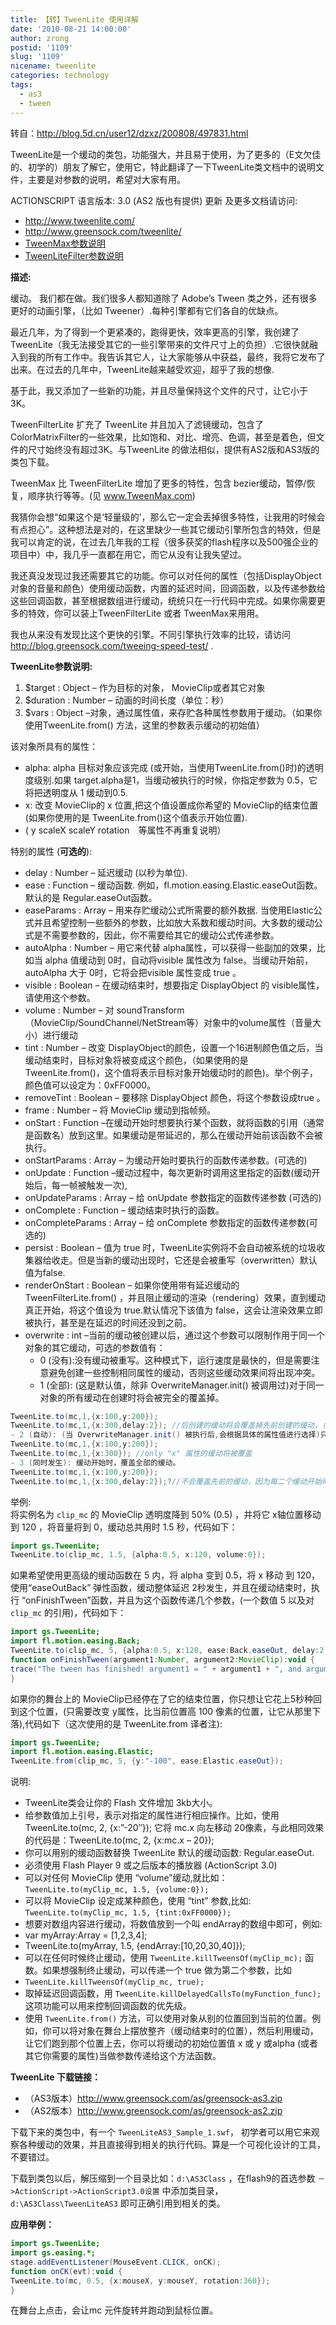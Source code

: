 ```yaml
---
title: 【转】TweenLite 使用详解
date: '2010-08-21 14:00:00'
author: zrong
postid: '1109'
slug: '1109'
nicename: tweenlite
categories: technology
tags:
  - as3
  - tween
---
```


转自：<http://blog.5d.cn/user12/dzxz/200808/497831.html>

TweenLite是一个缓动的类包，功能强大，并且易于使用，为了更多的（E文欠佳的、初学的）朋友了解它，使用它，特此翻译了一下TweenLite类文档中的说明文件，主要是对参数的说明，希望对大家有用。

ACTIONSCRIPT 语言版本: 3.0 (AS2 版也有提供)  更新 及更多文档请访问:

- <http://www.tweenlite.com/>
- <http://www.greensock.com/tweenlite/>
- [TweenMax参数说明](http://blog.zengrong.net/post/1125.html)
- [TweenLiteFilter参数说明](http://blog.zengrong.net/post/1126.html)

<!--more-->

**描述:**  

缓动。 我们都在做。我们很多人都知道除了 Adobe’s Tween 类之外，还有很多更好的动画引擎，（比如 Tweener）.每种引擎都有它们各自的优缺点。  

最近几年，为了得到一个更紧凑的，跑得更快，效率更高的引擎，我创建了TweenLite（我无法接受其它的一些引擎带来的文件尺寸上的负担）.它很快就融入到我的所有工作中。我告诉其它人，让大家能够从中获益，最终，我将它发布了出来。在过去的几年中，TweenLite越来越受欢迎，超乎了我的想像.  

基于此，我又添加了一些新的功能，并且尽量保持这个文件的尺寸，让它小于3K。

TweenFilterLite 扩充了 TweenLite 并且加入了滤镜缓动，包含了ColorMatrixFilter的一些效果，比如饱和、对比、增亮、色调，甚至是着色，但文件的尺寸始终没有超过3K。与TweenLite 的做法相似，提供有AS2版和AS3版的类包下载。  

TweenMax 比 TweenFilterLite 增加了更多的特性，包含 bezier缓动，暂停/恢复，顺序执行等等。(见 www.TweenMax.com)  

我猜你会想“如果这个是‘轻量级的’，那么它一定会丢掉很多特性，让我用的时候会有点担心”。这种想法是对的，在这里缺少一些其它缓动引擎所包含的特效，但是我可以肯定的说，在过去几年我的工程（很多获奖的flash程序以及500强企业的项目中）中，我几乎一直都在用它，而它从没有让我失望过。  

我还真没发现过我还需要其它的功能。你可以对任何的属性（包括DisplayObject对象的音量和颜色）使用缓动函数，内置的延迟时间，回调函数，以及传递参数给这些回调函数，甚至根据数组进行缓动，统统只在一行代码中完成。如果你需要更多的特效，你可以装上TweenFilterLite 或者 TweenMax来用用。  

我也从来没有发现比这个更快的引擎。不同引擎执行效率的比较，请访问 <http://blog.greensock.com/tweeing-speed-test/> .

**TweenLite参数说明:**

1.  $target : Object – 作为目标的对象， MovieClip或者其它对象
2.  $duration : Number – 动画的时间长度（单位：秒）
3.  $vars : Object –对象，通过属性值，来存贮各种属性参数用于缓动。（如果你使用TweenLite.from() 方法，这里的参数表示缓动的初始值）

该对象所具有的属性：

-   alpha: alpha 目标对象应该完成 (或开始，当使用TweenLite.from()时)的透明度级别.如果 target.alpha是1，当缓动被执行的时候，你指定参数为 0.5，它将把透明度从 1 缓动到0.5.
-   x: 改变 MovieClip的 x 位置,把这个值设置成你希望的 MovieClip的结束位置(如果你使用的是 TweenLite.from()这个值表示开始位置).
-   ( y scaleX scaleY rotation　等属性不再重复说明）

特别的属性 (**可选的**):

-   delay : Number – 延迟缓动 (以秒为单位).
-   ease : Function – 缓动函数. 例如，fl.motion.easing.Elastic.easeOut函数。默认的是 Regular.easeOut函数。
-   easeParams : Array – 用来存贮缓动公式所需要的额外数据. 当使用Elastic公式并且希望控制一些额外的参数，比如放大系数和缓动时间。大多数的缓动公式是不需要参数的，因此，你不需要给其它的缓动公式传递参数。
-   autoAlpha : Number – 用它来代替 alpha属性，可以获得一些副加的效果，比如当 alpha 值缓动到 0时，自动将visible 属性改为 false。当缓动开始前，autoAlpha 大于 0时，它将会把visible 属性变成 true 。
-   visible : Boolean – 在缓动结束时，想要指定 DisplayObject 的 visible属性，请使用这个参数。
-   volume : Number – 对 soundTransform（MovieClip/SoundChannel/NetStream等）对象中的volume属性（音量大小）进行缓动
-   tint : Number – 改变 DisplayObject的颜色，设置一个16进制颜色值之后，当缓动结束时，目标对象将被变成这个颜色，（如果使用的是TweenLite.from()，这个值将表示目标对象开始缓动时的颜色)。举个例子，颜色值可以设定为：0xFF0000。
-   removeTint : Boolean – 要移除 DisplayObject 颜色，将这个参数设成true 。
-   frame : Number – 将 MovieClip 缓动到指帧频。
-   onStart : Function –在缓动开始时想要执行某个函数，就将函数的引用（通常是函数名）放到这里。如果缓动是带延迟的，那么在缓动开始前该函数不会被执行。
-   onStartParams : Array – 为缓动开始时要执行的函数传递参数。(可选的)
-   onUpdate : Function –缓动过程中，每次更新时调用这里指定的函数(缓动开始后，每一帧被触发一次),
-   onUpdateParams : Array – 给 onUpdate 参数指定的函数传递参数 (可选的)
-   onComplete : Function – 缓动结束时执行的函数。
-   onCompleteParams : Array – 给 onComplete 参数指定的函数传递参数(可选的)
-   persist : Boolean – 值为 true 时，TweenLite实例将不会自动被系统的垃圾收集器给收走。但是当新的缓动出现时，它还是会被重写（overwritten）默认值为false.
-   renderOnStart : Boolean – 如果你使用带有延迟缓动的TweenFilterLite.from() ，并且阻止缓动的渲染（rendering）效果，直到缓动真正开始，将这个值设为 true.默认情况下该值为 false，这会让渲染效果立即被执行，甚至是在延迟的时间还没到之前。
-   overwrite : int –当前的缓动被创建以后，通过这个参数可以限制作用于同一个对象的其它缓动，可选的参数值有：  
    - 0 (没有):没有缓动被重写。这种模式下，运行速度是最快的，但是需要注意避免创建一些控制相同属性的缓动，否则这些缓动效果间将出现冲突。  
    - 1 (全部): (这是默认值，除非 OverwriteManager.init()
    被调用过)对于同一对象的所有缓动在创建时将会被完全的覆盖掉。

``` actionscript
TweenLite.to(mc,1,{x:100,y:200});
TweenLite.to(mc,1,{x:300,delay:2}); //后创建的缓动将会覆盖掉先前创建的缓动，（可以起到这样的作用：缓动进行到一半时被中断，执行新的缓动 译者注）
- 2 (自动): (当 OverwriteManager.init() 被执行后,会根据具体的属性值进行选择)只覆盖对同一属性的缓动。
TweenLite.to(mc,1,{x:100,y:200});
TweenLite.to(mc,1,{x:300}); //only "x" 属性的缓动将被覆盖
- 3 (同时发生): 缓动开始时，覆盖全部的缓动。
TweenLite.to(mc,1,{x:100,y:200});
TweenLite.to(mc,1,{x:300,delay:2});?//不会覆盖先前的缓动，因为每二个缓动开始时，第一个缓动已经结束了。
```

举例:  
将实例名为 `clip_mc` 的 MovieClip 透明度降到 50% (0.5) ，并将它 x轴位置移动到 120 ，将音量将到 0，缓动总共用时 1.5 秒，代码如下：

``` actionscript
import gs.TweenLite;
TweenLite.to(clip_mc, 1.5, {alpha:0.5, x:120, volume:0});
```

如果希望使用更高级的缓动函数在 5 内，将 alpha 变到 0.5，将 x 移动 到 120，使用“easeOutBack” 弹性函数，缓动整体延迟 2秒发生，并且在缓动结束时，执行 “onFinishTween”函数，并且为这个函数传递几个参数，(一个数值 5 以及对 `clip_mc` 的引用)，代码如下：

``` actionscript
import gs.TweenLite;
import fl.motion.easing.Back;
TweenLite.to(clip_mc, 5, {alpha:0.5, x:120, ease:Back.easeOut, delay:2, onComplete: onFinishTween, onCompleteParams:[5, clip_mc]});
function onFinishTween(argument1:Number, argument2:MovieClip):void {
trace("The tween has finished! argument1 = " + argument1 + ", and argument2 = " + argument2);
}
```

如果你的舞台上的 MovieClip已经停在了它的结束位置，你只想让它花上5秒种回到这个位置，(只需要改变 y属性，比当前位置高 100 像素的位置，让它从那里下落),代码如下（这次使用的是 TweenLite.from 译者注):

``` actionscript
import gs.TweenLite;
import fl.motion.easing.Elastic;
TweenLite.from(clip_mc, 5, {y:"-100", ease:Elastic.easeOut});
```

说明:

-   TweenLite类会让你的 Flash 文件增加 3kb大小。
-   给参数值加上引号，表示对指定的属性进行相应操作。比如，使用 TweenLite.to(mc, 2, {x:”-20″}); 它将 mc.x 向左移动 20像素，与此相同效果的代码是：TweenLite.to(mc, 2, {x:mc.x – 20});
-   你可以用别的缓动函数替换 TweenLite 默认的缓动函数: Regular.easeOut.
-   必须使用 Flash Player 9 或之后版本的播放器 (ActionScript 3.0)
-   可以对任何 MovieClip 使用 “volume”缓动,就比如： `TweenLite.to(myClip_mc, 1.5, {volume:0});`
-   可以将 MovieClip 设定成某种颜色，使用 “tint” 参数,比如:  `TweenLite.to(myClip_mc, 1.5, {tint:0xFF0000});`
-   想要对数组内容进行缓动，将数值放到一个叫 endArray的数组中即可，例如:
-   var myArray:Array = [1,2,3,4];
-   TweenLite.to(myArray, 1.5, {endArray:[10,20,30,40]});
-   可以在任何时候终止缓动，使用 `TweenLite.killTweensOf(myClip_mc);` 函数。如果想强制终止缓动，可以传递一个 true 做为第二个参数，比如
-   `TweenLite.killTweensOf(myClip_mc, true);`
-   取掉延迟回调函数，用 `TweenLite.killDelayedCallsTo(myFunction_func);` 这项功能可以用来控制回调函数的优先级。
-   使用 `TweenLite.from()` 方法，可以使用对象从别的位置回到当前的位置。例如，你可以将对象在舞台上摆放整齐（缓动结束时的位置），然后利用缓动，让它们跑到那个位置上去，你可以将缓动的初始位置值 x 或 y 或alpha (或者其它你需要的属性)当做参数传递给这个方法函数。

**TweenLite 下载链接：**

- （AS3版本）<http://www.greensock.com/as/greensock-as3.zip>
- （AS2版本）<http://www.greensock.com/as/greensock-as2.zip>

下载下来的类包中，有一个 `TweenLiteAS3_Sample_1.swf`， 初学者可以用它来观察各种缓动的效果，并且直接得到相关的执行代码。算是一个可视化设计的工具，不要错过。  

下载到类包以后，解压缩到一个目录比如：`d:\AS3Class` ，在flash9的首选参数 `－>ActionScript->ActionScript3.0设置` 中添加类目录，`d:\AS3Class\TweenLiteAS3` 即可正确引用到相关的类。

**应用举例：**

``` actionscript
import gs.TweenLite;
import gs.easing.*;
stage.addEventListener(MouseEvent.CLICK, onCK);
function onCK(evt):void {
TweenLite.to(mc, 0.5, {x:mouseX, y:mouseY, rotation:360});
}
```

在舞台上点击，会让mc 元件旋转并跑动到鼠标位置。

